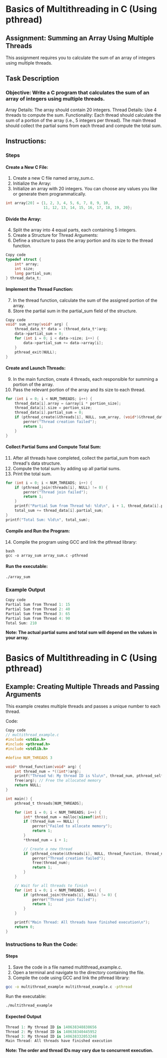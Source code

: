 # Basics of Multithreading in C (Using pthread)

## Assignment: Summing an Array Using Multiple Threads

This assignment requires you to calculate the sum of an array of integers using multiple threads.

## Task Description
### Objective: Write a C program that calculates the sum of an array of integers using multiple threads.
Array Details: The array should contain 20 integers.
Thread Details: Use 4 threads to compute the sum.
Functionality:
Each thread should calculate the sum of a portion of the array (i.e., 5 integers per thread).
The main thread should collect the partial sums from each thread and compute the total sum.
##  Instructions:
### Steps

#### Create a New C File:
1. Create a new C file named array_sum.c.
2. Initialize the Array:
3. Initialize an array with 20 integers. You can choose any values you like or generate them programmatically.
```c
int array[20] = {1, 2, 3, 4, 5, 6, 7, 8, 9, 10,
                 11, 12, 13, 14, 15, 16, 17, 18, 19, 20};
``` 
#### Divide the Array:
4. Split the array into 4 equal parts, each containing 5 integers.
5. Create a Structure for Thread Arguments:
6. Define a structure to pass the array portion and its size to the thread function.
```c
Copy code
typedef struct {
    int* array;
    int size;
    long partial_sum;
} thread_data_t;
```
#### Implement the Thread Function:
7. In the thread function, calculate the sum of the assigned portion of the array.
8. Store the partial sum in the partial_sum field of the structure.
```c
Copy code
void* sum_array(void* arg) {
    thread_data_t* data = (thread_data_t*)arg;
    data->partial_sum = 0;
    for (int i = 0; i < data->size; i++) {
        data->partial_sum += data->array[i];
    }
    pthread_exit(NULL);
}
```
#### Create and Launch Threads:
9. In the main function, create 4 threads, each responsible for summing a portion of the array.
10. Pass the relevant portion of the array and its size to each thread.
```c
for (int i = 0; i < NUM_THREADS; i++) {
    thread_data[i].array = &array[i * portion_size];
    thread_data[i].size = portion_size;
    thread_data[i].partial_sum = 0;
    if (pthread_create(&threads[i], NULL, sum_array, (void*)&thread_data[i]) != 0) {
        perror("Thread creation failed");
        return 1;
    }
}
```
#### Collect Partial Sums and Compute Total Sum:
11. After all threads have completed, collect the partial_sum from each thread's data structure.
12. Compute the total sum by adding up all partial sums.
13. Print the total sum.
```c
for (int i = 0; i < NUM_THREADS; i++) {
    if (pthread_join(threads[i], NULL) != 0) {
        perror("Thread join failed");
        return 1;
    }
    printf("Partial Sum from Thread %d: %ld\n", i + 1, thread_data[i].partial_sum);
    total_sum += thread_data[i].partial_sum;
}
printf("Total Sum: %ld\n", total_sum);
```

#### Compile and Run the Program:
14. Compile the program using GCC and link the pthread library:
```
bash
gcc -o array_sum array_sum.c -pthread
```
#### Run the executable:
```bash
./array_sum
```
### Example Output
```csharp
Copy code
Partial Sum from Thread 1: 15
Partial Sum from Thread 2: 40
Partial Sum from Thread 3: 65
Partial Sum from Thread 4: 90
Total Sum: 210
```
**Note: The actual partial sums and total sum will depend on the values in your array.**

# Basics of Multithreading in C (Using pthread)

## Example: Creating Multiple Threads and Passing Arguments

This example creates multiple threads and passes a unique number to each thread.

Code:

```c
Copy code
// multithread_example.c
#include <stdio.h>
#include <pthread.h>
#include <stdlib.h>

#define NUM_THREADS 3

void* thread_function(void* arg) {
    int thread_num = *((int*)arg);
    printf("Thread %d: My thread ID is %lu\n", thread_num, pthread_self());
    free(arg); // Free the allocated memory
    return NULL;
}

int main() {
    pthread_t threads[NUM_THREADS];

    for (int i = 0; i < NUM_THREADS; i++) {
        int* thread_num = malloc(sizeof(int));
        if (thread_num == NULL) {
            perror("Failed to allocate memory");
            return 1;
        }
        *thread_num = i + 1;

        // Create a new thread
        if (pthread_create(&threads[i], NULL, thread_function, thread_num) != 0) {
            perror("Thread creation failed");
            free(thread_num);
            return 1;
        }
    }

    // Wait for all threads to finish
    for (int i = 0; i < NUM_THREADS; i++) {
        if (pthread_join(threads[i], NULL) != 0) {
            perror("Thread join failed");
            return 1;
        }
    }

    printf("Main Thread: All threads have finished execution\n");
    return 0;
}
```


### Instructions to Run the Code:
#### Steps
1. Save the code in a file named multithread_example.c.
2. Open a terminal and navigate to the directory containing the file.
3. Compile the code using GCC and link the pthread library:
```bash
gcc -o multithread_example multithread_example.c -pthread
```
Run the executable:
```bash
./multithread_example
```
#### Expected Output
```csharp
Thread 1: My thread ID is 140638348838656
Thread 2: My thread ID is 140638340445952
Thread 3: My thread ID is 140638332053248
Main Thread: All threads have finished execution
```
**Note: The order and thread IDs may vary due to concurrent execution.**